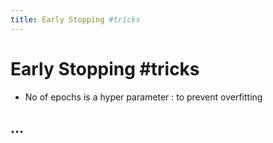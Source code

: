 ```yaml
---
title: Early Stopping #tricks
---
```


# Early Stopping #tricks
- No of epochs is a hyper parameter : to prevent overfitting

## …


























